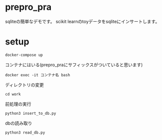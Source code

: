 # prepro_pra
sqliteの簡単なデモです。
scikit learnのtoyデータをsqliteにインサートします。

# setup
```
docker-compose up
```
コンテナにはいる(prepro_praにサフィックスがついていると思います)
```
docker exec -it コンテナ名 bash
```
ディレクトリの変更

```
cd work
```
前処理の実行
```
python3 insert_to_db.py
```
dbの読み取り
```
python3 read_db.py
```